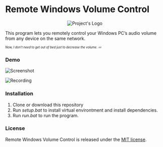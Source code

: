 # Remote Windows Volume Control

<p align="center">
  <img src=".media/logo.webp" alt="Project's Logo"/>
</p>

This program lets you remotely control your Windows PC’s audio volume from any device on the same network.

<sup><sub>_Now, I don't need to get out of bed just to decrease the volume. 💤_</sub></sup>

### Demo

![Screenshot](.media/Screenshot.webp)

![Recording](.media/record.gif)

### Installation

1. Clone or download this repository
2. Run _setup.bat_ to install virtual environtment and install dependencies.
3. Run _run.bat_ to run the program.

### License

Remote Windows Volume Control is released under the [MIT license](./LICENSE).
